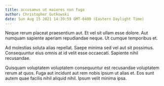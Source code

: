 ```yaml
---
title: accusamus ut maiores non fuga
author: Christopher Gutkowski
date: Sun Aug 15 2021 14:39:59 GMT-0400 (Eastern Daylight Time)
---
```

Neque rerum placeat praesentium aut. Et vel sit ullam esse dolore. Aut numquam sapiente aperiam repudiandae neque. Ut cumque temporibus et.

 Ad molestias soluta alias repellat. Saepe minima sed vel aut sit possimus. Consequuntur eius omnis at id velit esse occaecati. Sapiente nihil recusandae.

 Quisquam voluptatem voluptatem consequuntur est recusandae voluptatem rerum at quos. Fuga aut incidunt aut rem nobis ipsum ut alias et. Eos sunt autem quae facilis nihil aliquid nihil. Ipsum velit minima ipsa.